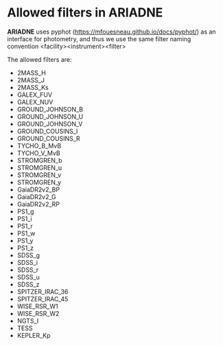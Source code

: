 # Allowed filters in ARIADNE
**ARIADNE** uses pyphot (<https://mfouesneau.github.io/docs/pyphot/>) as an interface for photometry, and thus we use the same filter naming convention \<facility\>\<instrument\>\<filter\>

The allowed filters are:

- 2MASS\_H
- 2MASS\_J
- 2MASS\_Ks
- GALEX\_FUV
- GALEX\_NUV
- GROUND\_JOHNSON\_B
- GROUND\_JOHNSON\_U
- GROUND\_JOHNSON\_V
- GROUND\_COUSINS\_I
- GROUND\_COUSINS\_R
- TYCHO\_B\_MvB
- TYCHO\_V\_MvB
- STROMGREN\_b
- STROMGREN\_u
- STROMGREN\_v
- STROMGREN\_y
- GaiaDR2v2\_BP
- GaiaDR2v2\_G
- GaiaDR2v2\_RP
- PS1\_g
- PS1\_i
- PS1\_r
- PS1\_w
- PS1\_y
- PS1\_z
- SDSS\_g
- SDSS\_i
- SDSS\_r
- SDSS\_u
- SDSS\_z
- SPITZER\_IRAC\_36
- SPITZER\_IRAC\_45
- WISE\_RSR\_W1
- WISE\_RSR\_W2
- NGTS\_I
- TESS
- KEPLER\_Kp